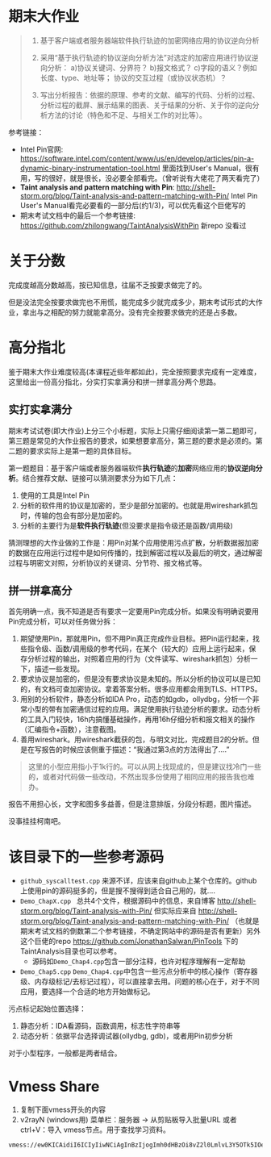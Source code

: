 # 期末大作业

> 1. 基于客户端或者服务器端软件执行轨迹的加密网络应用的协议逆向分析
>
> 2. 采用“基于执行轨迹的协议逆向分析方法”对选定的加密应用进行协议逆向分析：
>    a)协议关键词、分界符？
>    b)报文格式？
>    c)字段的语义？例如长度、type、地址等；
>    协议的交互过程（或协议状态机）？
> 3. 写出分析报告：依据的原理、参考的文献、编写的代码、分析的过程、分析过程的截屏、展示结果的图表、关于结果的分析、关于你的逆向分析方法的讨论（特色和不足、与相关工作的对比等）。

参考链接：

-  Intel Pin官网:  https://software.intel.com/content/www/us/en/develop/articles/pin-a-dynamic-binary-instrumentation-tool.html  里面找到User's Manual，很有用，写的很好，就是很长，没必要全部看完。（曾听说有大佬花了两天看完了）
- **Taint analysis and pattern matching with Pin**:   http://shell-storm.org/blog/Taint-analysis-and-pattern-matching-with-Pin/  Intel Pin User's Manual看完必要看的一部分后(约1/3)，可以优先看这个巨佬写的
- 期末考试文档中的最后一个参考链接: https://github.com/zhilongwang/TaintAnalysisWithPin  新repo 没看过

# 关于分数

完成度越高分数越高，按已知信息，往届不乏按要求做完了的。

但是没法完全按要求做完也不用慌，能完成多少就完成多少，期末考试形式的大作业，拿出与之相配的努力就能拿高分。没有完全按要求做完的还是占多数。



# 高分指北

鉴于期末大作业难度较高(本课程近些年都如此)，完全按照要求完成有一定难度，这里给出一份高分指北，分实打实拿满分和拼一拼拿高分两个思路。

## 实打实拿满分

期末考试试卷(即大作业)上分三个小标题，实际上只需仔细阅读第一第二题即可，第三题是常见的大作业报告的要求，如果想要拿高分，第三题的要求是必须的。第二题的要求实际上是第一题的具体目标。

第一题题目：基于客户端或者服务器端软件**执行轨迹**的**加密**网络应用的**协议逆向分析**。结合推荐文献、链接可以猜测要求分为如下几点：

1. 使用的工具是Intel Pin
2. 分析的软件用的协议是加密的，至少是部分加密的。也就是用wireshark抓包时，传输的包会有部分是加密的。
3. 分析的主要行为是**软件执行轨迹**(但没要求是指令级还是函数/调用级)

猜测理想的大作业做的工作是：用Pin对某个应用使用污点扩散，分析数据报加密的数据在应用运行过程中是如何传播的，找到解密过程以及最后的明文，通过解密过程与明密文对照，分析协议的关键词、分节符、报文格式等。

## 拼一拼拿高分

首先明确一点，我不知道是否有要求一定要用Pin完成分析。如果没有明确说要用Pin完成分析，可以对任务做分拆：

1. 期望使用Pin，那就用Pin，但不用Pin真正完成作业目标。把Pin运行起来，找些指令级、函数/调用级的参考代码，在某个（较大的）应用上运行起来，保存分析过程的输出，对照着应用的行为（文件读写、wireshark抓包）分析一下，描述一些发现。
2. 要求协议是加密的，但是没有要求协议是未知的。所以分析的协议可以是已知的，有文档可查加密协议。拿着答案分析。很多应用都会用到TLS、HTTPS。
3. 用别的分析软件，静态分析如IDA Pro，动态的如gdb，ollydbg，分析一个非常小型的带有加密通信过程的应用。满足使用执行轨迹分析的要求。动态分析的工具入门较快，16h内搞懂基础操作，再用16h仔细分析和报文相关的操作（汇编指令+函数），注意截图。
4. 善用wireshark。用wireshark截获的包，与明文对比，完成题目2的分析。但是在写报告的时候应该侧重于描述：“我通过第3点的方法得出了....”
> 这里的小型应用指小于1k行的。可以从网上找现成的，但是建议找冷门一些的，或者对代码做一些改动，不然出现多份使用了相同应用的报告我也难办。

报告不用担心长，文字和图多多益善，但是注意排版，分段分标题，图片描述。

没事挂挂柯南吧。

# 该目录下的一些参考源码

- `github_syscalltest.cpp` 来源不详，应该来自github上某个仓库的。github上使用pin的源码挺多的，但是搜不搜得到适合自己用的，就....
- `Demo_ChapX.cpp ` 总共4个文件，根据源码中的信息，来自博客 http://shell-storm.org/blog/Taint-analysis-with-Pin/ 但实际应来自 http://shell-storm.org/blog/Taint-analysis-and-pattern-matching-with-Pin/  （也就是期末考试文档的倒数第二个参考链接，不确定网站中的源码是否有更新）另外这个巨佬的repo  https://github.com/JonathanSalwan/PinTools 下的TaintAnalysis目录也可以参考。
  - 源码如`Demo_Chap4.cpp`包含一部分注释，也许对程序理解有一定帮助
- `Demo_Chap5.cpp` `Demo_Chap4.cpp`中包含一些污点分析中的核心操作（寄存器级、内存级标记/去标记过程），可以直接拿去用。问题的核心在于，对于不同应用，要选择一个合适的地方开始做标记。

污点标记起始位置选择：

1. 静态分析：IDA看源码，函数调用，标志性字符串等
2. 动态分析：依据平台选择调试器(ollydbg, gdb)，或者用Pin初步分析

对于小型程序，一般都是两者结合。

# Vmess Share

1. 复制下面vmess开头的内容
2. v2rayN (windows用) 菜单栏：服务器 -> 从剪贴板导入批量URL   或者 ctrl+V：导入 vmess节点。用于查找学习资料。

```
vmess://ew0KICAidiI6ICIyIiwNCiAgInBzIjogImh0dHBzOi8vZ2l0LmlvL3Y5OTk5IOe+juWbvTU1IiwNCiAgImFkZCI6ICJmcmVlLXJ1c3NpYW4wMS1jZG4ueGlhb2hvdXppLmNsdWIiLA0KICAicG9ydCI6ICI4MCIsDQogICJpZCI6ICIzZDMxNzI4ZS0wNjRkLTQyYjgtYjk0NS1mNzljMDA4ZjczZmMiLA0KICAiYWlkIjogIjIzMyIsDQogICJuZXQiOiAid3MiLA0KICAidHlwZSI6ICJub25lIiwNCiAgImhvc3QiOiAiZnJlZS1ydXNzaWFuMDEtY2RuLnhpYW9ob3V6aS5jbHViIiwNCiAgInBhdGgiOiAiLyIsDQogICJ0bHMiOiAiIg0KfQ==
```

